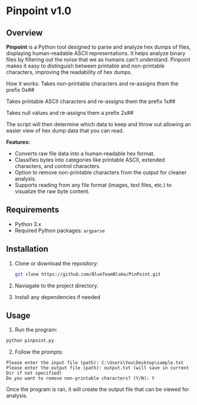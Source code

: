# Pinpoint v1.0

## Overview

**Pinpoint** is a Python tool designed to parse and analyze hex dumps of files, displaying human-readable ASCII representations. It helps analyze binary files by filtering out the noise that we as humans can't understand. Pinpoint makes it easy to distinguish between printable and non-printable characters, improving the readability of hex dumps.

How it works:
Takes non-printable characters and re-assigns them the prefix 0x##

Takes printable ASCII characters and re-assigns them the prefix 1x##

Takes null values and re-assigns them a prefix 2x##

The script will then determine which data to keep and throw out allowing an easier view of hex dump data that you can read.


**Features:**
- Converts raw file data into a human-readable hex format.
- Classifies bytes into categories like printable ASCII, extended characters, and control characters.
- Option to remove non-printable characters from the output for cleaner analysis.
- Supports reading from any file format (images, text files, etc.) to visualize the raw byte content.

## Requirements

- Python 3.x
- Required Python packages: `argparse`

## Installation

1. Clone or download the repository:
   ```bash
   git clone https://github.com/BlueTeamBlake/PinPoint.git

2. Naviagate to the project directory.

3. Install any dependencies if needed

## Usage

1. Run the program:
```bash
python pinpoint.py
```
2. Follow the prompts:
```
Please enter the input file (path): C:\Users\You\Desktop\sample.txt
Please enter the output file (path): output.txt (will save in current Dir if not specified)
Do you want to remove non-printable characters? (Y/N): Y
```

Once the program is ran, it will create the output file that can be viewed for analysis. 
   

